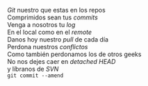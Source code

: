 <p><em>Git</em> nuestro que estas en los repos<br />  
Comprimidos sean tus <em>commits</em><br />  
Venga a nosotros tu <em>log</em><br /> 
En el local como en el <em>remote</em><br /> 
Danos hoy nuestro <em>pull</em> de cada día<br />  
Perdona nuestros <em>conflictos</em><br /> 
Como también perdonamos los de otros geeks<br /> 
No nos dejes caer en <em>detached HEAD</em><br />  
y líbranos de <em>SVN</em><br /> 
<code>git commit --amend</code></p>


